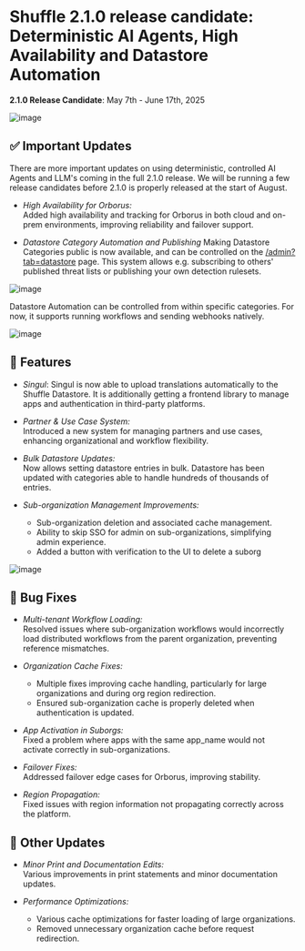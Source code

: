 # Shuffle 2.1.0 release candidate: Deterministic AI Agents, High Availability and Datastore Automation

**2.1.0 Release Candidate**: May 7th - June 17th, 2025

![image](https://github.com/user-attachments/assets/10ce7e2d-eabe-4418-bb64-67401f2f6733)

## ✅ Important Updates
There are more important updates on using deterministic, controlled AI Agents and LLM's coming in the full 2.1.0 release. 
We will be running a few release candidates before 2.1.0 is properly released at the start of August.  

- *High Availability for Orborus:*  
  Added high availability and tracking for Orborus in both cloud and on-prem environments, improving reliability and failover support.

- *Datastore Category Automation and Publishing*
  Making Datastore Categories public is now available, and can be controlled on the [/admin?tab=datastore](https://shuffler.io/admin?tab=datastore) page.
  This system allows e.g. subscribing to others' published threat lists or publishing your own detection rulesets. 

![image](https://github.com/user-attachments/assets/94343581-a3e4-4f23-acef-8a29e7ee7385)

  Datastore Automation can be controlled from within specific categories. For now, it supports running workflows and sending webhooks natively.

![image](https://github.com/user-attachments/assets/4cbb1c63-ea3f-4b1f-b1b0-605daab81952)

## 🚀 Features

- *Singul*:
Singul is now able to upload translations automatically to the Shuffle Datastore. It is additionally getting a frontend library to manage apps and authentication in third-party platforms.

- *Partner & Use Case System:*  
  Introduced a new system for managing partners and use cases, enhancing organizational and workflow flexibility.

- *Bulk Datastore Updates:*  
  Now allows setting datastore entries in bulk. Datastore has been updated with categories able to handle hundreds of thousands of entries.

- *Sub-organization Management Improvements:*  
  - Sub-organization deletion and associated cache management.
  - Ability to skip SSO for admin on sub-organizations, simplifying admin experience.
  - Added a button with verification to the UI to delete a suborg
 
![image](https://github.com/user-attachments/assets/191d0bb9-b57e-48f4-8ab3-d4430eaaca22)

## 🐞 Bug Fixes

- *Multi-tenant Workflow Loading:*  
  Resolved issues where sub-organization workflows would incorrectly load distributed workflows from the parent organization, preventing reference mismatches.

- *Organization Cache Fixes:*  
  - Multiple fixes improving cache handling, particularly for large organizations and during org region redirection.
  - Ensured sub-organization cache is properly deleted when authentication is updated.

- *App Activation in Suborgs:*  
  Fixed a problem where apps with the same app_name would not activate correctly in sub-organizations.

- *Failover Fixes:*  
  Addressed failover edge cases for Orborus, improving stability.

- *Region Propagation:*  
  Fixed issues with region information not propagating correctly across the platform.

## 🔧 Other Updates

- *Minor Print and Documentation Edits:*  
  Various improvements in print statements and minor documentation updates.

- *Performance Optimizations:*  
  - Various cache optimizations for faster loading of large organizations.
  - Removed unnecessary organization cache before request redirection.
